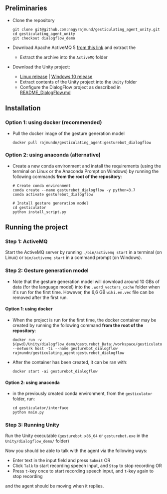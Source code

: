 ## Preliminaries
- Clone the repository
  ```
  git clone git@github.com:nagyrajmund/gesticulating_agent_unity.git
  cd gesticulating_agent_unity
  git checkout dialogflow_demo
  ```

- Download Apache ActiveMQ 5 [from this link](http://activemq.apache.org/components/classic/download/) and extract the 
  - Extract the archive into the `ActiveMQ` folder
- Download the Unity project:
  - [Linux release](https://drive.google.com/file/d/11BWWIjYbujE6gobdmmalYhFEAY209Kkm/view?usp=sharing) | [Windows 10 release](https://drive.google.com/file/d/1kT52MJZUdmB8NlPD1C_gyX2ZyJOyULDH/view?usp=sharing)
  - Extract contents of the Unity project into the `Unity` folder
  - Configure the DialogFlow project as described in [README_DialogFlow.md](README_DialogFlow.md)

## Installation
### Option 1: using docker (recommended)
- Pull the docker image of the gesture generation model
  ```
  docker pull rajmundn/gesticulating_agent:gesturebot_dialogflow
  ```

### Option 2: using anaconda (alternative)
- Create a new conda environment and install the requirements (using the terminal on Linux or the Anaconda Prompt on Windows) by running the following commands **from the root of the repository**:
  ```
  # Create conda environment
  conda create --name gesturebot_dialogflow -y python=3.7
  conda activate gesturebot_dialogflow
  
  # Install gesture generation model
  cd gesticulator
  python install_script.py
  ```

## Running the project
### Step 1: ActiveMQ
Start the ActiveMQ server by running `./bin/activemq start` in a terminal (on Linux) or `bin/activemq start` in a command prompt (on Windows).

### Step 2: Gesture generation model
* Note that the gesture generation model will download around 10 GBs of data (for the language model) into the `.word_vectors_cache` folder when it's run for the first time. However, the 6,6 GB `wiki.en.vec` file can be removed after the first run.

#### Option 1: using docker
  - When the project is run for the first time, the docker container may be created by running the following command **from the root of the repository**:
    ```
    docker run -v $(pwd)/Unity/dialogflow_demo/gesturebot_Data:/workspace/gesticulator/interface/docker_volume --network host -ti --name gesturebot_dialogflow rajmundn/gesticulating_agent:gesturebot_dialogflow
    ```
  - After the container has been created, it can be ran with:
    ```
    docker start -ai gesturebot_dialogflow
    ```
#### Option 2: using anaconda
  - in the previously created conda environment, from the `gesticulator` folder, run:
    ```
    cd gesticulator/interface
    python main.py
    ```

### Step 3: Running Unity
Run the Unity executable (`gesturebot.x86_64` or `gesturebot.exe` in the `Unity/dialogflow_demo/` folder)

Now you should be able to talk with the agent via the following ways:
  - Enter text in the input field and press `Submit` OR
  - Click `Talk` to start recording speech input, and `Stop` to stop recording OR
  - Press `t`-key once to start recording speech input, and `t`-key again to stop recording

and the agent should be moving when it replies.
